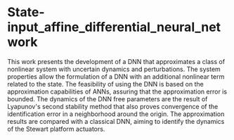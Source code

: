 # State-input_affine_differential_neural_network
This work presents the development of a DNN that approximates a class of nonlinear system with uncertain dynamics and perturbations. The system properties allow the formulation of a DNN with an additional nonlinear term related to the state. The feasibility of using the DNN is based on the approximation capabilities of ANNs, assuring that the approximation error is bounded. The dynamics of the DNN free parameters are the result of Lyapunov's second stability method that also proves convergence of the identification error in a neighborhood around the origin. The approximation results are compared with a classical DNN, aiming to identify the dynamics of the Stewart platform actuators.
